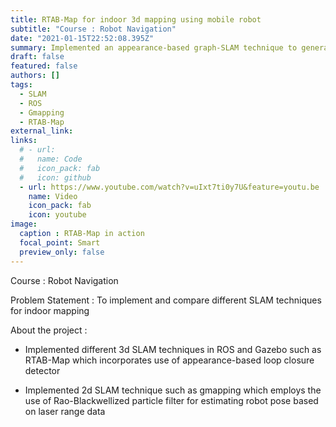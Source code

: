 ```yaml
---
title: RTAB-Map for indoor 3d mapping using mobile robot
subtitle: "Course : Robot Navigation"
date: "2021-01-15T22:52:08.395Z"
summary: Implemented an appearance-based graph-SLAM technique to generate a 3d map of indoor environment using turtlebot
draft: false
featured: false
authors: []
tags:
  - SLAM
  - ROS
  - Gmapping
  - RTAB-Map
external_link: 
links:
  # - url: 
  #   name: Code
  #   icon_pack: fab
  #   icon: github
  - url: https://www.youtube.com/watch?v=uIxt7ti0y7U&feature=youtu.be
    name: Video
    icon_pack: fab
    icon: youtube
image:
  caption : RTAB-Map in action
  focal_point: Smart
  preview_only: false
---
```

Course : Robot Navigation

Problem Statement : To implement and compare different SLAM techniques for indoor mapping

About the project : 

* Implemented different 3d SLAM techniques in ROS and Gazebo such as RTAB-Map which incorporates use of appearance-based loop closure detector

* Implemented 2d SLAM technique such as gmapping which employs the use of Rao-Blackwellized particle filter for estimating robot pose based on laser range data


